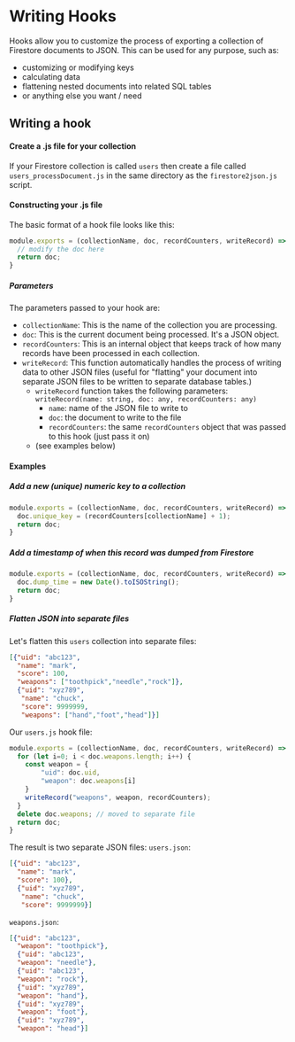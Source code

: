 # Writing Hooks
Hooks allow you to customize the process of exporting a collection of Firestore documents to JSON.  This can be used for any purpose, such as:

- customizing or modifying keys
- calculating data
- flattening nested documents into related SQL tables
- or anything else you want / need

## Writing a hook

#### Create a .js file for your collection
If your Firestore collection is called `users` then create a file called `users_processDocument.js` in the same directory as the `firestore2json.js` script.

#### Constructing your .js file
The basic format of a hook file looks like this:
```js
module.exports = (collectionName, doc, recordCounters, writeRecord) => {
  // modify the doc here
  return doc;
}
```
##### Parameters
The parameters passed to your hook are:

- `collectionName`: This is the name of the collection you are processing.
- `doc`: This is the current document being processed.  It's a JSON object.
- `recordCounters`: This is an internal object that keeps track of how many records have been processed in each collection.
- `writeRecord`: This function automatically handles the process of writing data to other JSON files (useful for "flatting" your document into separate JSON files to be written to separate database tables.)
    - `writeRecord` function takes the following parameters:
    `writeRecord(name: string, doc: any, recordCounters: any)`
        - `name`: name of the JSON file to write to
        - `doc`: the document to write to the file
        - `recordCounters`: the same `recordCounters` object that was passed to this hook (just pass it on)
    - (see examples below)

#### Examples
##### Add a new (unique) numeric key to a collection
```js
module.exports = (collectionName, doc, recordCounters, writeRecord) => {
  doc.unique_key = (recordCounters[collectionName] + 1);
  return doc;
}
```
##### Add a timestamp of when this record was dumped from Firestore
```js
module.exports = (collectionName, doc, recordCounters, writeRecord) => {
  doc.dump_time = new Date().toISOString();
  return doc;
}
```
##### Flatten JSON into separate files
Let's flatten this `users` collection into separate files:
```json
[{"uid": "abc123",
  "name": "mark",
  "score": 100,
  "weapons": ["toothpick","needle","rock"]},
  {"uid": "xyz789",
   "name": "chuck",
   "score": 9999999,
   "weapons": ["hand","foot","head"]}]
```
Our `users.js` hook file:
```js
module.exports = (collectionName, doc, recordCounters, writeRecord) => {
  for (let i=0; i < doc.weapons.length; i++) {
    const weapon = {
        "uid": doc.uid,
        "weapon": doc.weapons[i]
    }
    writeRecord("weapons", weapon, recordCounters);
  }
  delete doc.weapons; // moved to separate file 
  return doc;
}
```
The result is two separate JSON files:
`users.json`:
```json
[{"uid": "abc123",
  "name": "mark",
  "score": 100},
  {"uid": "xyz789",
   "name": "chuck",
   "score": 9999999}]
```
`weapons.json`:
```json
[{"uid": "abc123",
  "weapon": "toothpick"},
  {"uid": "abc123",
  "weapon": "needle"},  
  {"uid": "abc123",
  "weapon": "rock"},
  {"uid": "xyz789",
  "weapon": "hand"},
  {"uid": "xyz789",
  "weapon": "foot"},
  {"uid": "xyz789",
  "weapon": "head"}]
```
